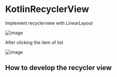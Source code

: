 # KotlinRecyclerView


Implement recyclerview with LinearLayout 


![image](https://user-images.githubusercontent.com/53125879/74289570-47dad680-4ce4-11ea-99e2-1bf042be12a8.png)


After clicking the item of list



![image](https://user-images.githubusercontent.com/53125879/74289608-693bc280-4ce4-11ea-9354-4180ae8794ae.png)


## How to develop the recycler view 

